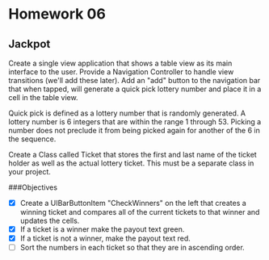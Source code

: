 # Homework 06

## Jackpot

Create a single view application that shows a table view as its main interface to the user. Provide a Navigation Controller to handle view transitions (we'll add these later). Add an "add" button to the navigation bar that when tapped, will generate a quick pick lottery number and place it in a cell in the table view.

Quick pick is defined as a lottery number that is randomly generated. A lottery number is 6 integers that are within the range 1 through 53. Picking a number does not preclude it from being picked again for another of the 6 in the sequence.

Create a Class called Ticket that stores the first and last name of the ticket holder as well as the actual lottery ticket. This must be a separate class in your project.

###Objectives
* [x] Create a UIBarButtonItem "CheckWinners" on the left that creates a winning ticket and compares all of the current tickets to that winner and updates the cells.
* [x] If a ticket is a winner make the payout text green.
* [x] If a ticket is not a winner, make the payout text red.
* [ ] Sort the numbers in each ticket so that they are in ascending order.
